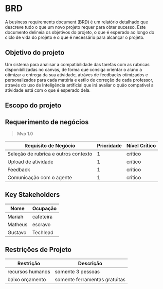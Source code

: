 # BRD

A business requirements document (BRD) é um relatório detalhado que descreve tudo o que um novo projeto requer para
obter sucesso. Este documento delineia os objetivos do projeto, o que é esperado ao longo do ciclo de vida do projeto e
o que é necessário para alcançar o projeto.

## Objetivo do projeto

Um sistema para analisar a compatibilidade das tarefas com as rubricas disponibilizadas no canvas, de forma que consiga
orientar o aluno a otimizar a entrega da sua atividade, atráves de feedbacks otimizados e personalizados para cada
matéria e estilo de correção de cada professor, através do uso de Inteligência artificial que irá avaliar o quão
compativel a atividade está com o que é esperado dela.

## Escopo do projeto

## Requerimento de negócios

> Mvp 1.0

| Requisito de Negócio                 | Prioridade | Nível Crítico |
|--------------------------------------|------------|---------------|
| Seleção de rubrica e outros contexto | 1          | critico       |
| Upload de atividade                  | 1          | critico       |
| Feedback                             | 1          | critico       |
| Comunicação com o agente             | 1          | critico       |

## Key Stakeholders

| Nome    | Ocupação  |
|---------|-----------|
| Mariah  | cafeteira |
| Matheus | escravo   |
| Gustavo | Techlead  |

## Restrições de Projeto

| Restrição        | Descrição                     |
|------------------|-------------------------------|
| recursos humanos | somente 3 pessoas             |
| baixo orçamento  | somente ferramentas gratuitas |
